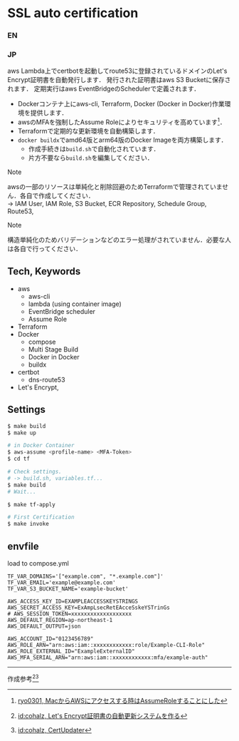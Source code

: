 
# SSL auto certification

### EN

### JP

aws Lambda上でcertbotを起動してroute53に登録されているドメインのLet's Encrypt証明書を自動発行します．
発行された証明書はaws S3 Bucketに保存されます． 
定期実行はaws EventBridgeのSchedulerで定義されます．

- Dockerコンテナ上にaws-cli, Terraform, Docker (Docker in Docker)作業環境を提供します．  
- awsのMFAを強制したAssume Roleによりセキュリティを高めています[^1]．
- Terraformで定期的な更新環境を自動構築します．
- `docker buildx`でamd64版とarm64版のDocker Imageを両方構築します．
    - 作成手続きは`build.sh`で自動化されています．
    - 片方不要なら`build.sh`を編集してください．

> [!NOTE]
> awsの一部のリソースは単純化と削除回避のためTerraformで管理されていません．各自で作成してください．  
> -> IAM User, IAM Role, S3 Bucket, ECR Repository, Schedule Group, Route53, 

> [!NOTE]
> 構造単純化のためバリデーションなどのエラー処理がされていません．必要な人は各自で行ってください．



## Tech, Keywords

- aws
    - aws-cli
    - lambda (using container image)
    - EventBridge scheduler 
    - Assume Role
- Terraform
- Docker
    - compose
    - Multi Stage Build
    - Docker in Docker
    - buildx
- certbot
    - dns-route53
- Let's Encrypt,


## Settings

```bash
$ make build
$ make up
```

```bash
# in Docker Container
$ aws-assume <profile-name> <MFA-Token> 
$ cd tf

# Check settings.
# -> build.sh, variables.tf...
$ make build
# Wait...

$ make tf-apply

# First Certification
$ make invoke
```

## envfile

load to compose.yml

```env:ssl.env
TF_VAR_DOMAINS='["example.com", "*.example.com"]'
TF_VAR_EMAIL='example@example.com'
TF_VAR_S3_BUCKET_NAME='example-bucket'
```

```env:aws.env
AWS_ACCESS_KEY_ID=EXAMPLEACCESSKEYSTRINGS
AWS_SECRET_ACCESS_KEY=ExAmpLsecRetEAcceSskeYSTrinGs
# AWS_SESSION_TOKEN=xxxxxxxxxxxxxxxxxxx
AWS_DEFAULT_REGION=ap-northeast-1 
AWS_DEFAULT_OUTPUT=json

AWS_ACCOUNT_ID="0123456789"
AWS_ROLE_ARN="arn:aws:iam::xxxxxxxxxxxx:role/Example-CLI-Role"
AWS_ROLE_EXTERNAL_ID="ExampleExternalID"
AWS_MFA_SERIAL_ARN="arn:aws:iam::xxxxxxxxxxxx:mfa/example-auth"
```

---

作成参考[^2][^3]

[^1]: [ryo0301, MacからAWSにアクセスする時はAssumeRoleすることにした](https://qiita.com/ryo0301/items/0730e4b1068707a37c31)
[^2]: [id:cohalz, Let's Encrypt証明書の自動更新システムを作る](https://developer.hatenastaff.com/entry/2018/12/11/133000)
[^3]: [id:cohalz, CertUpdater](https://github.com/cohalz/CertUpdater)
